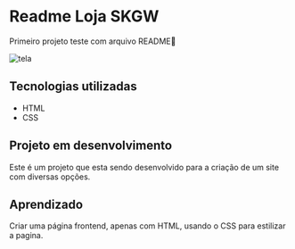 # Readme Loja SKGW
Primeiro projeto teste com arquivo README🚀

![tela](https://github.com/user-attachments/assets/9abd9aaa-bd93-4c6d-a8ba-eb7f181f1ace)



## Tecnologias utilizadas
- HTML
- CSS


## Projeto em desenvolvimento
Este é um projeto que esta sendo desenvolvido para a criação de um site com diversas opções.


## Aprendizado

Criar uma página frontend, apenas com HTML, usando o CSS para estilizar a pagina.

